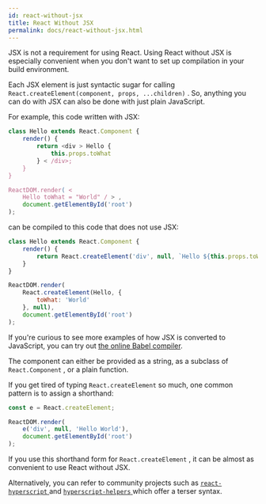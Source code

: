 ```yaml
---
id: react-without-jsx
title: React Without JSX
permalink: docs/react-without-jsx.html
---
```


JSX is not a requirement for using React. Using React without JSX is especially convenient when you don't want to set up compilation in your build environment.

Each JSX element is just syntactic sugar for calling `React.createElement(component, props, ...children)` . So, anything you can do with JSX can also be done with just plain JavaScript.

For example, this code written with JSX:

``` js
class Hello extends React.Component {
    render() {
        return <div > Hello {
            this.props.toWhat
        } < /div>;
    }
}

ReactDOM.render( <
    Hello toWhat = "World" / > ,
    document.getElementById('root')
);
```

can be compiled to this code that does not use JSX:

``` js
class Hello extends React.Component {
    render() {
        return React.createElement('div', null, `Hello ${this.props.toWhat}`);
    }
}

ReactDOM.render(
    React.createElement(Hello, {
        toWhat: 'World'
    }, null),
    document.getElementById('root')
);
```

If you're curious to see more examples of how JSX is converted to JavaScript, you can try out [the online Babel compiler](babel://jsx-simple-example).

The component can either be provided as a string, as a subclass of `React.Component` , or a plain function.

If you get tired of typing `React.createElement` so much, one common pattern is to assign a shorthand:

``` js
const e = React.createElement;

ReactDOM.render(
    e('div', null, 'Hello World'),
    document.getElementById('root')
);
```

If you use this shorthand form for `React.createElement` , it can be almost as convenient to use React without JSX.

Alternatively, you can refer to community projects such as [ `react-hyperscript` ](https://github.com/mlmorg/react-hyperscript) and [ `hyperscript-helpers` ](https://github.com/ohanhi/hyperscript-helpers) which offer a terser syntax.
